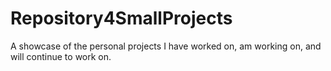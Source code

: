 # Repository4SmallProjects
A showcase of the personal projects I have worked on, am working on, and will continue to work on.
